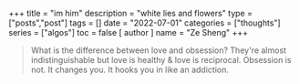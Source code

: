 +++
title = "im him"
description = "white lies and flowers"
type = ["posts","post"]
tags = []
date = "2022-07-01"
categories = ["thoughts"]
series = ["algos"]
toc = false 
[ author ]
  name = "Ze Sheng"
+++

> What is the difference between love and obsession? They're almost indistinguishable but love is healthy & love is reciprocal. Obsession is not. It changes you. It hooks you in like an addiction.
